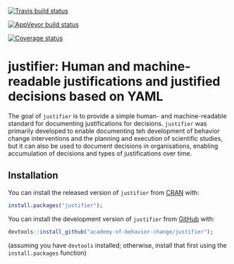 
<!-- README.md is generated from README.Rmd. Please edit that file -->
[![Travis build status](https://travis-ci.org/academy-of-behavior-change/justifier.svg?branch=master)](https://travis-ci.org/academy-of-behavior-change/justifier)

[![AppVeyor build status](https://ci.appveyor.com/api/projects/status/github/academy-of-behavior-change/justifier?branch=master&svg=true)](https://ci.appveyor.com/project/academy-of-behavior-change/justifier)

[![Coverage status](https://codecov.io/gh/academy-of-behavior-change/justifier/branch/master/graph/badge.svg)](https://codecov.io/github/academy-of-behavior-change/justifier?branch=master)

justifier: Human and machine-readable justifications and justified decisions based on YAML
==========================================================================================

The goal of `justifier` is to provide a simple human- and machine-readable standard for documenting justifications for decisions. `justifier` was primarily developed to enable documenting teh development of behavior change interventions and the planning and execution of scientific studies, but it can also be used to document decisions in organisations, enabling accumulation of decisions and types of justifications over time.

Installation
------------

You can install the released version of `justifier` from [CRAN](https://CRAN.R-project.org) with:

``` r
install.packages("justifier");
```

You can install the development version of `justifier` from [GitHub](https://github.com) with:

``` r
devtools::install_github("academy-of-behavior-change/justifier");
```

(assuming you have `devtools` installed; otherwise, install that first using the `install.packages` function)
